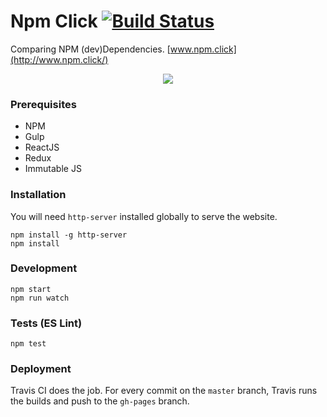 Npm Click [![Build Status](https://travis-ci.org/ekonstantinidis/npm-click.svg?branch=master)](https://travis-ci.org/ekonstantinidis/npm-click)
=====================
Comparing NPM (dev)Dependencies. [www.npm.click](http://www.npm.click/)


<p align="center">
  <img src="https://raw.githubusercontent.com/ekonstantinidis/npm-click/master/src/images/logo-big-red.png" alt"NPM Click Logo" />
</p>


### Prerequisites

 - NPM
 - Gulp
 - ReactJS
 - Redux
 - Immutable JS

### Installation
You will need `http-server` installed globally to serve the website.

    npm install -g http-server
    npm install

### Development

    npm start
    npm run watch


### Tests (ES Lint)

    npm test


### Deployment
Travis CI does the job. For every commit on the `master` branch, Travis runs the builds and push to the `gh-pages` branch.
